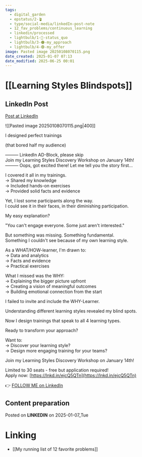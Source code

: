 ```yaml
---
tags:
  - digital_garden
  - epstatus/2-🪴
  - type/social-media/linkedIn-post-note
  - 12_fav_problems/continuous_learning
  - linkedin/processed
  - lightbulb/1-🔴-status_quo
  - lightbulb/3-🟠-my_approach
  - lightbulb/4-🟢-my_offer
image: Pasted image 20250108070115.png
date_created: 2025-01-07 07:13
date_modified: 2025-06-25 00:01
---
```

# [[Learning Styles Blindspots]]

## LinkedIn Post

[Post at LinkedIn](https://www.linkedin.com/posts/sebastiankamilli_i-designed-perfect-trainings-that-bored-activity-7282289885502214144-ZYQN?utm_source=share&utm_medium=member_desktop)
  
![[Pasted image 20250108070115.png|400]]

I designed perfect trainings  
  
(that bored half my audience)  
  
——— LinkedIn AD-Block, please skip  
Join my Learning Styles Discovery Workshop on January 14th!  
——— Oops, got excited there! Let me tell you the story first...  
  
I covered it all in my trainings.  
→ Shared my knowledge  
→ Included hands-on exercises  
→ Provided solid facts and evidence  
  
Yet, I lost some participants along the way.  
I could see it in their faces, in their diminishing participation.  
  
My easy explanation?  
  
"You can't engage everyone. Some just aren't interested."  
  
But something was missing. Something fundamental.  
Something I couldn't see because of my own learning style.  
  
As a WHAT/HOW-learner, I'm drawn to:  
→ Data and analytics  
→ Facts and evidence  
→ Practical exercises  
  
What I missed was the WHY:  
→ Explaining the bigger picture upfront  
→ Creating a vision of meaningful outcomes  
→ Building emotional connection from the start  
  
I failed to invite and include the WHY-Learner.  
  
Understanding different learning styles revealed my blind spots.  
  
Now I design trainings that speak to all 4 learning types.  

Ready to transform your approach?  
  
Want to:  
→ Discover your learning style?  
→ Design more engaging training for your teams?  
  
Join my Learning Styles Discovery Workshop on January 14th!  
  
Limited to 30 seats - free but application required!  
Apply now: [https://lnkd.in/ejcQ5QTn](https://lnkd.in/ejcQ5QTn)

👉 [FOLLOW ME on LinkedIn](https://www.linkedin.com/comm/mynetwork/discovery-see-all?usecase=PEOPLE_FOLLOWS&followMember=sebastiankamilli)

## Content preparation

Posted on **LINKEDIN** on 2025-01-07_Tue

# Linking

+ [[My running list of 12 favorite problems]]